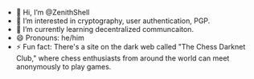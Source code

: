 - 👋 Hi, I’m @ZenithShell
- 👀 I’m interested in cryptography, user authentication, PGP.
- 🌱 I’m currently learning decentralized communcaiton. 
- 😄 Pronouns: he/him
- ⚡ Fun fact: There's a site on the dark web called "The Chess Darknet Club," where chess enthusiasts from around the world can meet anonymously to play games.

<!---
ZenithShell/ZenithShell is a ✨ special ✨ repository because its `README.md` (this file) appears on your GitHub profile.
You can click the Preview link to take a look at your changes.
--->
